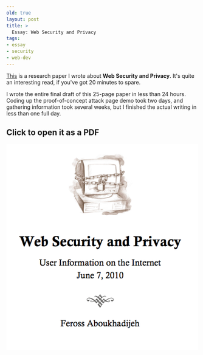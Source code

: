 ```yaml
---
old: true
layout: post
title: >
  Essay: Web Security and Privacy
tags:
- essay
- security
- web-dev
---
```


[This](/images/Web-Security-and-Privacy.pdf) is a research paper I wrote about **Web Security and Privacy**. It's quite an interesting read, if you've got 20 minutes to spare.

I wrote the entire final draft of this 25-page paper in less than 24 hours. Coding up the proof-of-concept attack page demo took two days, and gathering information took several weeks, but I finished the actual writing in less than one full day.

## Click to open it as a PDF

[![Web Security and Privacy by Feross Aboukhadijeh](/images/web-security.png)](/images/Web-Security-and-Privacy.pdf)

